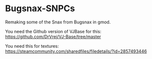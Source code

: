 # Bugsnax-SNPCs
Remaking some of the Snax from Bugsnax in gmod.

You need the Github version of VJBase for this: https://github.com/DrVrej/VJ-Base/tree/master

You need this for textures: https://steamcommunity.com/sharedfiles/filedetails/?id=2857493446
